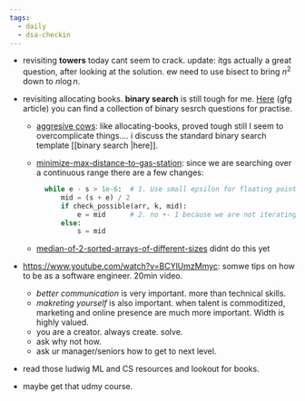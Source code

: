 ```yaml
---
tags:
  - daily
  - dsa-checkin
---
```

- revisiting **towers** today cant seem to crack.
  update: itgs actually a great question, after looking at the solution. ew need to use bisect to bring $n^2$ down to $n\log{n}$.
- revisiting allocating books. **binary search** is still tough for me. [Here](https://www.geeksforgeeks.org/most-asked-binary-search-interview-questions/) (gfg article) you can find a collection of binary sesrch questions for practise. 
	- [aggresive cows](https://www.geeksforgeeks.org/problems/aggressive-cows/0): like allocating-books, proved tough still I seem to overcomplicate things.... i discuss the standard binary search template [[binary search |here]]. 
	- [minimize-max-distance-to-gas-station](https://www.geeksforgeeks.org/problems/minimize-max-distance-to-gas-station/1): since we are searching over a continuous range there are a few changes:
	  
	  ```python
		while e - s > 1e-6:  # 1. Use small epsilon for floating point comparison
			mid = (s + e) / 2
			if check_possible(arr, k, mid):
				e = mid      # 2. no +- 1 because we are not iterating over ints now 
			else:
				s = mid
		```
	
	- [median-of-2-sorted-arrays-of-different-sizes](https://www.geeksforgeeks.org/problems/median-of-2-sorted-arrays-of-different-sizes/1) didnt do this yet



- https://www.youtube.com/watch?v=BCYlUmzMmyc: somwe tips on how to be as a software engineer. 20min video.
	- *better communication* is very important. more than technical skills.
	- *makreting yourself* is also important. when talent is commoditized, marketing and online presence are much more important. Width is highly valued.
	- you are a creator. always create. solve.
	- ask why not how.
	- ask ur manager/seniors how to get to next level.
- read those ludwig ML and CS resources and lookout for books.
- maybe get that udmy course.
